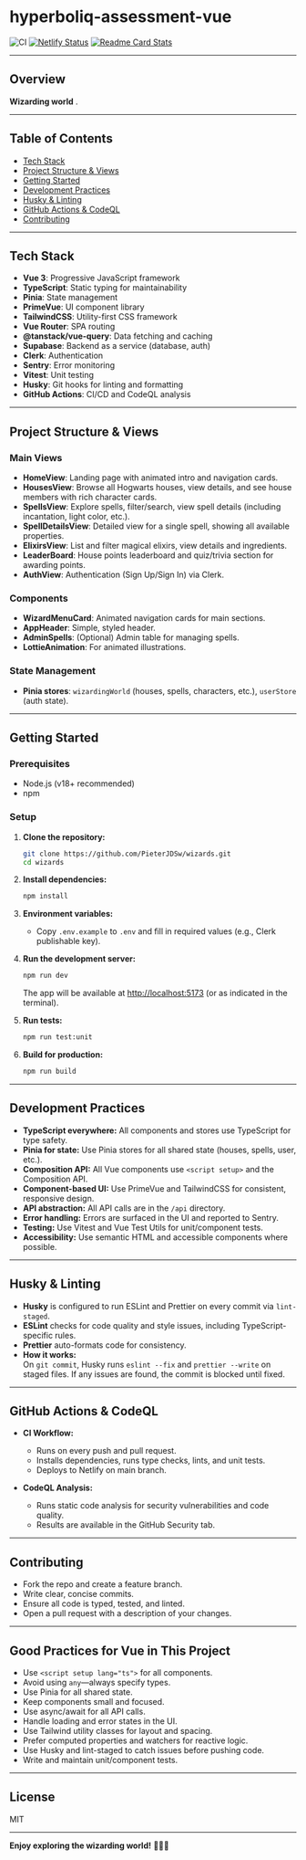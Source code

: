 # hyperboliq-assessment-vue

![CI](https://github.com/PieterJDSw/wizards/actions/workflows/ci.yml/badge.svg?branch=main)
[![Netlify Status](https://api.netlify.com/api/v1/badges/5d4ea794-b538-40d4-9027-858eb8ec894c/deploy-status)](https://app.netlify.com/projects/gorgeous-gaufre-50e360/deploys)
[![Readme Card Stats](https://github-readme-stats.vercel.app/api/pin/?username=PieterJDSw&repo=wizards)](https://github.com/PieterJDSw/wizards)

---

## Overview

**Wizarding world** .

---

## Table of Contents

- [Tech Stack](#tech-stack)
- [Project Structure & Views](#project-structure--views)
- [Getting Started](#getting-started)
- [Development Practices](#development-practices)
- [Husky & Linting](#husky--linting)
- [GitHub Actions & CodeQL](#github-actions--codeql)
- [Contributing](#contributing)

---

## Tech Stack

- **Vue 3**: Progressive JavaScript framework
- **TypeScript**: Static typing for maintainability
- **Pinia**: State management
- **PrimeVue**: UI component library
- **TailwindCSS**: Utility-first CSS framework
- **Vue Router**: SPA routing
- **@tanstack/vue-query**: Data fetching and caching
- **Supabase**: Backend as a service (database, auth)
- **Clerk**: Authentication
- **Sentry**: Error monitoring
- **Vitest**: Unit testing
- **Husky**: Git hooks for linting and formatting
- **GitHub Actions**: CI/CD and CodeQL analysis

---

## Project Structure & Views

### Main Views

- **HomeView**: Landing page with animated intro and navigation cards.
- **HousesView**: Browse all Hogwarts houses, view details, and see house members with rich character cards.
- **SpellsView**: Explore spells, filter/search, view spell details (including incantation, light color, etc.).
- **SpellDetailsView**: Detailed view for a single spell, showing all available properties.
- **ElixirsView**: List and filter magical elixirs, view details and ingredients.
- **LeaderBoard**: House points leaderboard and quiz/trivia section for awarding points.
- **AuthView**: Authentication (Sign Up/Sign In) via Clerk.

### Components

- **WizardMenuCard**: Animated navigation cards for main sections.
- **AppHeader**: Simple, styled header.
- **AdminSpells**: (Optional) Admin table for managing spells.
- **LottieAnimation**: For animated illustrations.

### State Management

- **Pinia stores**: `wizardingWorld` (houses, spells, characters, etc.), `userStore` (auth state).

---

## Getting Started

### Prerequisites

- Node.js (v18+ recommended)
- npm

### Setup

1. **Clone the repository:**

   ```sh
   git clone https://github.com/PieterJDSw/wizards.git
   cd wizards
   ```

2. **Install dependencies:**

   ```sh
   npm install
   ```

3. **Environment variables:**

   - Copy `.env.example` to `.env` and fill in required values (e.g., Clerk publishable key).

4. **Run the development server:**

   ```sh
   npm run dev
   ```

   The app will be available at [http://localhost:5173](http://localhost:5173) (or as indicated in the terminal).

5. **Run tests:**

   ```sh
   npm run test:unit
   ```

6. **Build for production:**
   ```sh
   npm run build
   ```

---

## Development Practices

- **TypeScript everywhere:** All components and stores use TypeScript for type safety.
- **Pinia for state:** Use Pinia stores for all shared state (houses, spells, user, etc.).
- **Composition API:** All Vue components use `<script setup>` and the Composition API.
- **Component-based UI:** Use PrimeVue and TailwindCSS for consistent, responsive design.
- **API abstraction:** All API calls are in the `/api` directory.
- **Error handling:** Errors are surfaced in the UI and reported to Sentry.
- **Testing:** Use Vitest and Vue Test Utils for unit/component tests.
- **Accessibility:** Use semantic HTML and accessible components where possible.

---

## Husky & Linting

- **Husky** is configured to run ESLint and Prettier on every commit via `lint-staged`.
- **ESLint** checks for code quality and style issues, including TypeScript-specific rules.
- **Prettier** auto-formats code for consistency.
- **How it works:**  
  On `git commit`, Husky runs `eslint --fix` and `prettier --write` on staged files. If any issues are found, the commit is blocked until fixed.

---

## GitHub Actions & CodeQL

- **CI Workflow:**

  - Runs on every push and pull request.
  - Installs dependencies, runs type checks, lints, and unit tests.
  - Deploys to Netlify on main branch.

- **CodeQL Analysis:**
  - Runs static code analysis for security vulnerabilities and code quality.
  - Results are available in the GitHub Security tab.

---

## Contributing

- Fork the repo and create a feature branch.
- Write clear, concise commits.
- Ensure all code is typed, tested, and linted.
- Open a pull request with a description of your changes.

---

## Good Practices for Vue in This Project

- Use `<script setup lang="ts">` for all components.
- Avoid using `any`—always specify types.
- Use Pinia for all shared state.
- Keep components small and focused.
- Use async/await for all API calls.
- Handle loading and error states in the UI.
- Use Tailwind utility classes for layout and spacing.
- Prefer computed properties and watchers for reactive logic.
- Use Husky and lint-staged to catch issues before pushing code.
- Write and maintain unit/component tests.

---

## License

MIT

---

**Enjoy exploring the wizarding world!** 🧙‍♂️✨
